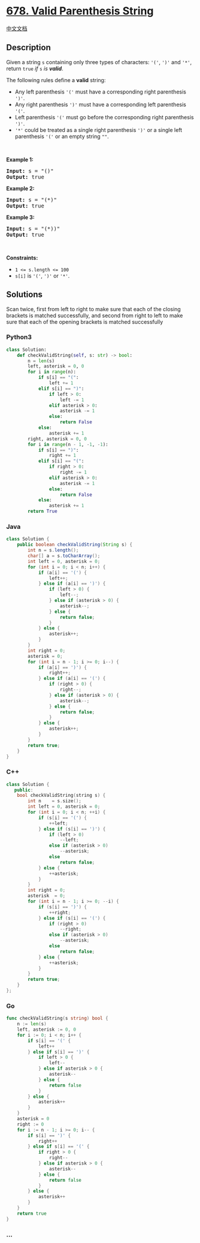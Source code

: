 # [678. Valid Parenthesis String](https://leetcode.com/problems/valid-parenthesis-string)

[中文文档](/solution/0600-0699/0678.Valid%20Parenthesis%20String/README.md)

## Description

<p>Given a string <code>s</code> containing only three types of characters: <code>&#39;(&#39;</code>, <code>&#39;)&#39;</code> and <code>&#39;*&#39;</code>, return <code>true</code> <em>if</em> <code>s</code> <em>is <strong>valid</strong></em>.</p>

<p>The following rules define a <strong>valid</strong> string:</p>

<ul>
	<li>Any left parenthesis <code>&#39;(&#39;</code> must have a corresponding right parenthesis <code>&#39;)&#39;</code>.</li>
	<li>Any right parenthesis <code>&#39;)&#39;</code> must have a corresponding left parenthesis <code>&#39;(&#39;</code>.</li>
	<li>Left parenthesis <code>&#39;(&#39;</code> must go before the corresponding right parenthesis <code>&#39;)&#39;</code>.</li>
	<li><code>&#39;*&#39;</code> could be treated as a single right parenthesis <code>&#39;)&#39;</code> or a single left parenthesis <code>&#39;(&#39;</code> or an empty string <code>&quot;&quot;</code>.</li>
</ul>

<p>&nbsp;</p>
<p><strong>Example 1:</strong></p>
<pre><strong>Input:</strong> s = "()"
<strong>Output:</strong> true
</pre><p><strong>Example 2:</strong></p>
<pre><strong>Input:</strong> s = "(*)"
<strong>Output:</strong> true
</pre><p><strong>Example 3:</strong></p>
<pre><strong>Input:</strong> s = "(*))"
<strong>Output:</strong> true
</pre>
<p>&nbsp;</p>
<p><strong>Constraints:</strong></p>

<ul>
	<li><code>1 &lt;= s.length &lt;= 100</code></li>
	<li><code>s[i]</code> is <code>&#39;(&#39;</code>, <code>&#39;)&#39;</code> or <code>&#39;*&#39;</code>.</li>
</ul>


## Solutions

Scan twice, first from left to right to make sure that each of the closing brackets is matched successfully, and second from right to left to make sure that each of the opening brackets is matched successfully

<!-- tabs:start -->

### **Python3**

```python
class Solution:
    def checkValidString(self, s: str) -> bool:
        n = len(s)
        left, asterisk = 0, 0
        for i in range(n):
            if s[i] == "(":
                left += 1
            elif s[i] == ")":
                if left > 0:
                    left -= 1
                elif asterisk > 0:
                    asterisk -= 1
                else:
                    return False
            else:
                asterisk += 1
        right, asterisk = 0, 0
        for i in range(n - 1, -1, -1):
            if s[i] == ")":
                right += 1
            elif s[i] == "(":
                if right > 0:
                    right -= 1
                elif asterisk > 0:
                    asterisk -= 1
                else:
                    return False
            else:
                asterisk += 1
        return True
```

### **Java**

```java
class Solution {
    public boolean checkValidString(String s) {
        int n = s.length();
        char[] a = s.toCharArray();
        int left = 0, asterisk = 0;
        for (int i = 0; i < n; i++) {
            if (a[i] == '(') {
                left++;
            } else if (a[i] == ')') {
                if (left > 0) {
                    left--;
                } else if (asterisk > 0) {
                    asterisk--;
                } else {
                    return false;
                }
            } else {
                asterisk++;
            }
        }
        int right = 0;
        asterisk = 0;
        for (int i = n - 1; i >= 0; i--) {
            if (a[i] == ')') {
                right++;
            } else if (a[i] == '(') {
                if (right > 0) {
                    right--;
                } else if (asterisk > 0) {
                    asterisk--;
                } else {
                    return false;
                }
            } else {
                asterisk++;
            }
        }
        return true;
    }
}
```

### **C++**

```cpp
class Solution {
   public:
    bool checkValidString(string s) {
        int n    = s.size();
        int left = 0, asterisk = 0;
        for (int i = 0; i < n; ++i) {
            if (s[i] == '(') {
                ++left;
            } else if (s[i] == ')') {
                if (left > 0)
                    --left;
                else if (asterisk > 0)
                    --asterisk;
                else
                    return false;
            } else {
                ++asterisk;
            }
        }
        int right = 0;
        asterisk  = 0;
        for (int i = n - 1; i >= 0; --i) {
            if (s[i] == ')') {
                ++right;
            } else if (s[i] == '(') {
                if (right > 0)
                    --right;
                else if (asterisk > 0)
                    --asterisk;
                else
                    return false;
            } else {
                ++asterisk;
            }
        }
        return true;
    }
};
```

### **Go**

```go
func checkValidString(s string) bool {
	n := len(s)
	left, asterisk := 0, 0
	for i := 0; i < n; i++ {
		if s[i] == '(' {
			left++
		} else if s[i] == ')' {
			if left > 0 {
				left--
			} else if asterisk > 0 {
				asterisk--
			} else {
				return false
			}
		} else {
			asterisk++
		}
	}
	asterisk = 0
	right := 0
	for i := n - 1; i >= 0; i-- {
		if s[i] == ')' {
			right++
		} else if s[i] == '(' {
			if right > 0 {
				right--
			} else if asterisk > 0 {
				asterisk--
			} else {
				return false
			}
		} else {
			asterisk++
		}
	}
	return true
}
```

### **...**

```

```

<!-- tabs:end -->

